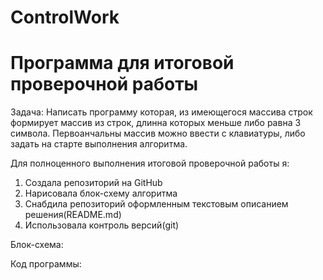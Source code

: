 # ControlWork
# Программа для итоговой проверочной работы
Задача: Написать программу которая, из имеющегося массива строк формирует массив из строк, длинна которых меньше либо равна 3 символа. Первоанчальны массив можно ввести с клавиатуры, либо задать на старте выполнения алгоритма.

Для полноценного выполнения итоговой проверочной работы я:
1. Создала репозиторий на GitHub
2. Нарисовала блок-схему алгоритма
3. Снабдила репозиторий оформленным текстовым описанием решения(README.md)
4. Использовала контроль версий(git)


Блок-схема:


Код программы:


